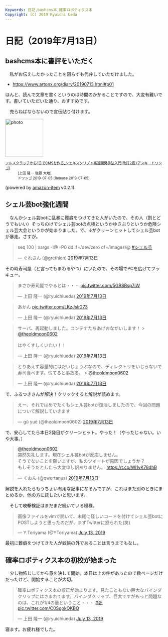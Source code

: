 ```yaml
---
Keywords: 日記,bashcms本,確率ロボティクス本
Copyright: (C) 2019 Ryuichi Ueda
---
```


# 日記（2019年7月13日）

## bashcms本に書評をいただく

　私がお伝えしたかったことを図らずも代弁していただけました。

* https://www.artonx.org/diary/20190713.html#p01

ほんと、読んで文章を書くというのは時間のかかることですので、大変有難いです。書いていただいた通り、おすすめです。

　売らねばならないので宣伝貼り付けます。

<div class="card">
  <div class="row no-gutters">
    <div class="col-md-2">
      <a class="item url" href="https://www.amazon.co.jp/exec/obidos/ASIN/B07TSZZPWN/ryuichiueda-22"><img src="https://images-fe.ssl-images-amazon.com/images/I/51H%2B4kUhbFL._SL160_.jpg" width="121" alt="photo"></a>
    </div>
    <div class="col-md-10">
      <div class="card-body">
        <dl class="fn" style="font-size:80%">
          <dt><a href="https://www.amazon.co.jp/exec/obidos/ASIN/B07TSZZPWN/ryuichiueda-22">フルスクラッチから1日でCMSを作る_シェルスクリプト高速開発手法入門 改訂2版 (アスキードワンゴ)</a></dt>
          <dd>[上田 隆一 後藤 大地]</dd>
          <dd>ドワンゴ 2019-07-05 (Release 2019-07-05)</dd>
        </dl>
        <p class="powered-by" >(powered by <a href="https://github.com/spiegel-im-spiegel/amazon-item" >amazon-item</a> v0.2.1)</p>
      </div>
    </div>
  </div>
</div>


## シェル芸bot強化週間

　なんかシェル芸botに乱暴に難癖をつけてきた人がいたので、その人（割とどうでもいい）そっちのけでシェル芸botの点検というかゆさぶりというか危険シェル芸大会というかが始まりました。で、↓がクリーンヒットしてシェル芸botが暴走。さすが。

<blockquote class="twitter-tweet" data-lang="ja"><p lang="en" dir="ltr">seq 100 | xargs -I@ -P0 dd if=/dev/zero of=/images/@ <a href="https://twitter.com/hashtag/%E3%82%B7%E3%82%A7%E3%83%AB%E8%8A%B8?src=hash&amp;ref_src=twsrc%5Etfw">#シェル芸</a></p>&mdash; ぐれさん (@grethlen) <a href="https://twitter.com/grethlen/status/1149876657672597505?ref_src=twsrc%5Etfw">2019年7月13日</a></blockquote>
<script async src="https://platform.twitter.com/widgets.js" charset="utf-8"></script>

その時寿司屋（と言ってもまわるやつ）にいたので、その場でPCを広げてフッキュー。

<blockquote class="twitter-tweet" data-lang="ja"><p lang="ja" dir="ltr">まさか寿司屋でやるとは・・・ <a href="https://t.co/5GB8Bsp7iW">pic.twitter.com/5GB8Bsp7iW</a></p>&mdash; 上田 隆一 (@ryuichiueda) <a href="https://twitter.com/ryuichiueda/status/1149878405199826950?ref_src=twsrc%5Etfw">2019年7月13日</a></blockquote>
<script async src="https://platform.twitter.com/widgets.js" charset="utf-8"></script>

<blockquote class="twitter-tweet" data-lang="ja"><p lang="ja" dir="ltr">あかん <a href="https://t.co/LKzJsIr273">pic.twitter.com/LKzJsIr273</a></p>&mdash; 上田 隆一 (@ryuichiueda) <a href="https://twitter.com/ryuichiueda/status/1149879162762489856?ref_src=twsrc%5Etfw">2019年7月13日</a></blockquote>
<script async src="https://platform.twitter.com/widgets.js" charset="utf-8"></script>

<blockquote class="twitter-tweet" data-lang="ja"><p lang="ja" dir="ltr">サーバ、再起動しました。コンテナたちあげおながいします！ &gt; <a href="https://twitter.com/theoldmoon0602?ref_src=twsrc%5Etfw">@theoldmoon0602</a> <br><br>はやくすしくいたい！！</p>&mdash; 上田 隆一 (@ryuichiueda) <a href="https://twitter.com/ryuichiueda/status/1149879519358025728?ref_src=twsrc%5Etfw">2019年7月13日</a></blockquote>
<script async src="https://platform.twitter.com/widgets.js" charset="utf-8"></script>

<blockquote class="twitter-tweet" data-lang="ja"><p lang="ja" dir="ltr">とりあえず容量的にはだいじょうぶなので、ディレクトリをいじらないで寿司食べます。慌てると事故る。 &gt; <a href="https://twitter.com/theoldmoon0602?ref_src=twsrc%5Etfw">@theoldmoon0602</a></p>&mdash; 上田 隆一 (@ryuichiueda) <a href="https://twitter.com/ryuichiueda/status/1149879778247188480?ref_src=twsrc%5Etfw">2019年7月13日</a></blockquote>
<script async src="https://platform.twitter.com/widgets.js" charset="utf-8"></script>


で、ふるつきさんが解決！クリックすると解説が読めます。

<blockquote class="twitter-tweet" data-lang="ja"><p lang="ja" dir="ltr">えー、それではめでたくもシェル芸botが復活しましたので、今回の問題について解説していきます</p>&mdash; gǔ yuè (@theoldmoon0602) <a href="https://twitter.com/theoldmoon0602/status/1149916541942554624?ref_src=twsrc%5Etfw">2019年7月13日</a></blockquote>
<script async src="https://platform.twitter.com/widgets.js" charset="utf-8"></script>


で、安心してたら本日2発目がクリーンヒット。やった！（やったじゃない。いや大事。）

<blockquote class="twitter-tweet" data-lang="ja"><p lang="ja" dir="ltr"><a href="https://twitter.com/theoldmoon0602?ref_src=twsrc%5Etfw">@theoldmoon0602</a> <br>突然失礼します。現在シェル芸botが反応しません。<br>そうでないことを願いますが、私のツイートが原因でしょうか？<br>もしそうだとしたら大変申し訳ありません。 <a href="https://t.co/Wl1vK78dhB">https://t.co/Wl1vK78dhB</a></p>&mdash; くおん (@qwertanus) <a href="https://twitter.com/qwertanus/status/1149946761772879872?ref_src=twsrc%5Etfw">2019年7月13日</a></blockquote>
<script async src="https://platform.twitter.com/widgets.js" charset="utf-8"></script>


解説を入れたらもうちょい有用な記事になるんですが、これはまた別のときにまとめるか、他の方に託したいと思います。


　そして~~攻撃~~検証はまだまだ続いている模様。

<blockquote class="twitter-tweet" data-partner="tweetdeck"><p lang="ja" dir="ltr">画像ファイルをvimで開いて、末尾に怪しいコードを付けてシェル芸botにPOSTしようと思ったのだが、まずTwitterに怒られた(笑)</p>&mdash; Y.Toriyama (@YToriyama) <a href="https://twitter.com/YToriyama/status/1150053308419043328?ref_src=twsrc%5Etfw">July 13, 2019</a></blockquote>
<script async src="https://platform.twitter.com/widgets.js" charset="utf-8"></script>

最初に難癖をつけてきた人が蚊帳の外であることは言うまでもなし。

## 確率ロボティクス本の初校が始まった

　少し物怖じしてから意を決して開始。本日は上の件があったので数ページだけだったけど、開始することが大切。

<blockquote class="twitter-tweet" data-partner="tweetdeck"><p lang="ja" dir="ltr">確率ロボティクス本の校正が始まります。見たこともない巨大なバインダクリップにはさまれてます。バインダクリップ、巨大ですがもっと問題なのは、これが1/4の量ということ・・・ <a href="https://twitter.com/hashtag/%E6%AD%BB?src=hash&amp;ref_src=twsrc%5Etfw">#死</a> <a href="https://t.co/C0SgokQKBQ">pic.twitter.com/C0SgokQKBQ</a></p>&mdash; 上田 隆一 (@ryuichiueda) <a href="https://twitter.com/ryuichiueda/status/1149923720867139585?ref_src=twsrc%5Etfw">July 13, 2019</a></blockquote>
<script async src="https://platform.twitter.com/widgets.js" charset="utf-8"></script>


寝ます。お疲れ様でした。
